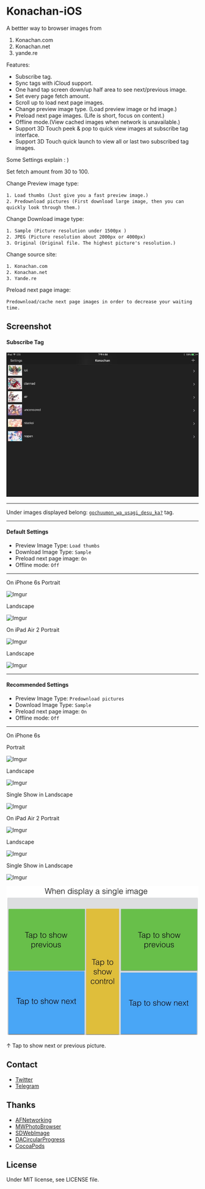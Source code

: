 # Konachan-iOS

A bettter way to browser images from 

1. Konachan.com
2. Konachan.net
3. yande.re

Features:

- Subscribe tag.
- Sync tags with iCloud support.
- One hand tap screen down/up half area to see next/previous image.
- Set every page fetch amount.
- Scroll up to load next page images.
- Change preview image type. (Load preview image or hd image.)
- Preload next page images. (Life is short, focus on content.)
- Offline mode.(View cached images when network is unavailable.)
- Support 3D Touch peek & pop to quick view images at subscribe tag interface.
- Support 3D Touch quick launch to view all or last two subscribed tag images.

Some Settings explain : )

Set fetch amount from 30 to 100.

Change Preview image type:

	1. Load thumbs (Just give you a fast preview image.)
	2. Predownload pictures (First download large image, then you can quickly look through them.)
	

Change Download image type:

	1. Sample (Picture resolution under 1500px )
	2. JPEG (Picture resolution about 2000px or 4000px)
	3. Original (Original file. The highest picture's resolution.)

Change source site:

	1. Konachan.com
	2. Konachan.net
	3. Yande.re

Preload next page image:

	Predownload/cache next page images in order to decrease your waiting time.

## Screenshot

#### Subscribe Tag

![](/Images/1.jpg)

---

Under images displayed belong: [`gochuumon_wa_usagi_desu_ka?`](http://konachan.net/post?tags=gochuumon_wa_usagi_desu_ka%3F) tag.

---

#### Default Settings

- Preview Image Type: `Load thumbs`
- Download Image Type: `Sample`
- Preload next page image: `On`
- Offline mode: `Off`

---
On iPhone 6s
Portrait

![Imgur](http://i.imgur.com/YfeWTy4.jpg)

Landscape

![Imgur](http://i.imgur.com/19iFoHb.jpg)

On iPad Air 2
Portrait

![Imgur](http://i.imgur.com/f9XXrJW.jpg)

Landscape

![Imgur](http://i.imgur.com/5t9ohNk.jpg)

---

#### Recommended Settings

- Preview Image Type: `Predownload pictures`
- Download Image Type: `Sample`
- Preload next page image: `On`
- Offline mode: `Off`

---

On iPhone 6s

Portrait 

![Imgur](http://i.imgur.com/iCRkSIq.jpg)

Landscape

![Imgur](http://i.imgur.com/rvuDuCa.jpg)

Single Show in Landscape

![Imgur](http://i.imgur.com/gSuiklS.jpg)

On iPad Air 2
Portrait 

![Imgur](http://i.imgur.com/Kcj7KUz.jpg)

Landscape 

![Imgur](http://i.imgur.com/t779bA9.jpg)

Single Show in Landscape

![Imgur](http://i.imgur.com/Z2TSUi2.jpg)

![](/Images/4.jpg)

↑ Tap to show next or previous picture.


## Contact
- [Twitter](https://twitter.com/yaqinking)
- [Telegram](https://telegram.me/yaqinking)

## Thanks
- [AFNetworking](https://github.com/AFNetworking/AFNetworking)
- [MWPhotoBrowser](https://github.com/mwaterfall/MWPhotoBrowser)
- [SDWebImage](https://github.com/rs/SDWebImage)
- [DACircularProgress](https://github.com/danielamitay/DACircularProgress)
- [CocoaPods](https://cocoapods.org/)

## License
Under MIT license, see LICENSE file.

